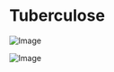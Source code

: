 # Tuberculose

![Image](.//media/pneumo/Scan_0010.jpg)

![Image](.//media/pneumo/Scan_0010_verso.jpg)
